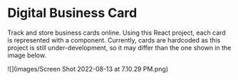 # Digital Business Card
Track and store business cards online. Using this React project, each card is represented with a component. Currently, cards are hardcoded as this project is still under-development, so it may differ than the one shown in the image below.

![](images/Screen Shot 2022-08-13 at 7.10.29 PM.png)
